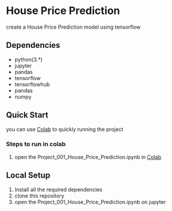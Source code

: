 # House Price Prediction
create a House Price Prediction model using tensorflow 

## Dependencies
* python(3.*)
* jupyter
* pandas
* tensorflow
* tensorflowhub
* pandas
* numpy

## Quick Start 
you can use [Colab](https://colab.research.google.com/) to quickly running the project

### Steps to run in colab 
1. open the Project_001_House_Price_Prediction.ipynb
 in [Colab](https://colab.research.google.com/)


## Local Setup

1. Install all the required dependencies
2. clone this repository
3. open the Project_001_House_Price_Prediction.ipynb on jupyter 

